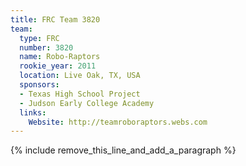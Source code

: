 ```yaml
---
title: FRC Team 3820
team:
  type: FRC
  number: 3820
  name: Robo-Raptors
  rookie_year: 2011
  location: Live Oak, TX, USA
  sponsors:
  - Texas High School Project
  - Judson Early College Academy
  links:
    Website: http://teamroboraptors.webs.com
---
```


{% include remove_this_line_and_add_a_paragraph %}